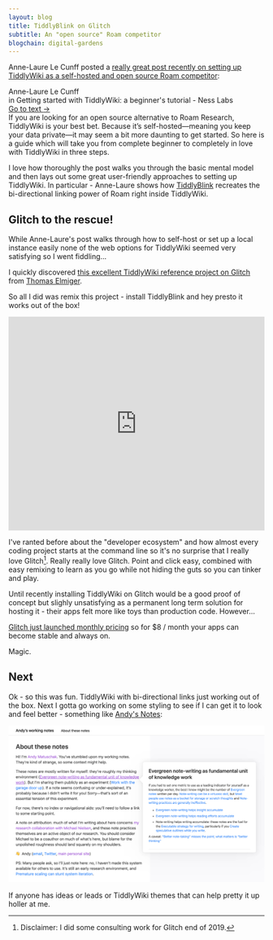 ```yaml
---
layout: blog
title: TiddlyBlink on Glitch
subtitle: An "open source" Roam competitor
blogchain: digital-gardens
---
```


Anne-Laure Le Cunff posted a [really great post recently on setting up TiddlyWiki as a self-hosted and open source Roam competitor](https://nesslabs.com/tiddlywiki-beginner-tutorial):

<link rel="stylesheet" href="https://files-lovat-six.now.sh/quote.css" type="text/css">
<div class="portal-container">
<div class="portal-head">
<div class="portal-metadata">
<div class="portal-title">
<div class="portal-author">Anne-Laure Le Cunff</div>
<div class="title-wrapper"> in <span class="portal-text-title">Getting started with TiddlyWiki: a beginner's tutorial - Ness Labs</span></div>
</div>              
</div>
<div class="portal-backlink"><a target="_blank" href="https://nesslabs.com/tiddlywiki-beginner-tutorial" class="portal-arrow">Go to text <span class="right-arrow">→</span></a></div>
</div>
<div id="portal-parent" class="portal-parent">
<div class="portal-content">If you are looking for an open source alternative to Roam Research, TiddlyWiki is your best bet. Because it’s self-hosted—meaning you keep your data private—it may seem a bit more daunting to get started. So here is a guide which will take you from complete beginner to completely in love with TiddlyWiki in three steps.</div>       
</div>    
</div>

I love how thoroughly the post walks you through the basic mental model and then lays out some great user-friendly approaches to setting up TiddlyWiki. In particular - Anne-Laure shows how [TiddlyBlink](https://giffmex.org/gifts/tiddlyblink.html) recreates the bi-directional linking power of Roam right inside TiddlyWiki.

## Glitch to the rescue!

While Anne-Laure's post walks through how to self-host or set up a local instance easily none of the web options for TiddlyWiki seemed very satisfying so I went fiddling...

I quickly discovered [this excellent TiddlyWiki reference project on Glitch](https://glitch.com/~nota-bene) from [Thomas Elmiger](https://thomas-elmiger.ch/).

So all I did was remix this project - install TiddlyBlink and hey presto it works out of the box!

<!-- Copy and Paste Me -->
<div class="glitch-embed-wrap" style="height: 420px; width: 100%;">
  <iframe
    src="https://glitch.com/embed/#!/embed/tiddlyblink?path=README.md&previewSize=0&sidebarCollapsed=true"
    title="tiddlyblink on Glitch"
    allow="geolocation; microphone; camera; midi; vr; encrypted-media"
    style="height: 100%; width: 100%; padding-top:0px; padding-bottom:20px; border: 0;">
  </iframe>
</div>

I've ranted before about the "developer ecosystem" and how almost every coding project starts at the command line so it's no surprise that I really love Glitch[^disclaimer]. Really really love Glitch. Point and click easy, combined with easy remixing to learn as you go while not hiding the guts so you can tinker and play.

[^disclaimer]: Disclaimer: I did some consulting work for Glitch end of 2019. 

Until recently installing TiddlyWiki on Glitch would be a good proof of concept but slighly unsatisfying as a permanent long term solution for hosting it - their apps felt more like toys than production code. However...

[Glitch just launched monthly pricing](https://glitch.com/pricing) so for $8 / month your apps can become stable and always on.

Magic.

## Next

Ok - so this was fun. TiddlyWiki with bi-directional links just working out of the box. Next I gotta go working on some styling to see if I can get it to look and feel better - something like [Andy's Notes](https://notes.andymatuschak.org/About_these_notes):

![](/images/andy-notes.png)

If anyone has ideas or leads or TiddlyWiki themes that can help pretty it up holler at me.